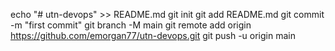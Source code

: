 echo "# utn-devops" >> README.md
git init
git add README.md
git commit -m "first commit"
git branch -M main
git remote add origin https://github.com/emorgan77/utn-devops.git
git push -u origin main
